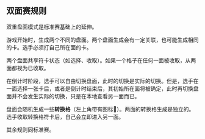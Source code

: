 ## 双面赛规则

双重盘面模式是标准赛基础上的延伸。

游戏开始时，生成两个不同的盘面。两个盘面生成会有一定关联，也可能生成相同的卡。选手必须打自己所在面的卡。

两个盘面共享符卡状态（如选择、收取）。如果一个格子在任何一面被收取，从两面都视为已收取。

在倒计时阶段，选手可以自由切换盘面，此时的切换是实际的切换。但是，选手在一面选择一张卡后，或者是倒计时结束后，其初始所在面将被确定，此时再切换盘面并不会发生实际的切换，只是在本地查看另一面而已。

盘面会随机生成一些**转换格**（左上角带有图标🔁）。两面的转换格生成是独立的。选手收取转换格符卡后，自己会立即进入另一面。

其余规则同标准赛。
